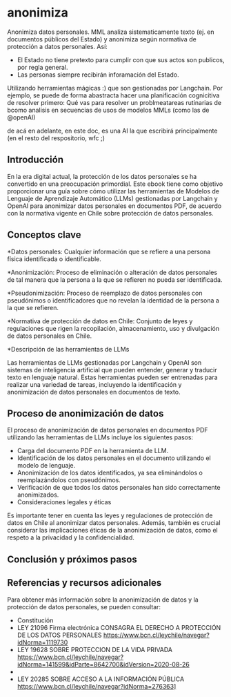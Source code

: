 # anonimiza
Anonimiza datos personales. MML analiza sistematicamente texto (ej. en documentos  públicos del Estado)  y anonimiza según normativa de protección a datos personales. Así:
* El Estado no tiene pretexto para cumplir con que sus actos son publicos, por regla general.
* Las personas siempre recibirán inforamación del Estado.

Utilizando herramientas mágicas :) que son gestionadas por Langchain. Por ejemplo, se puede de forma abastracta hacer una planificación cognicitiva de resolver primero:
Qué vas para resolver un problmeatareas rutinarias de bcomo analisis en secuencias de usos de modelos MMLs (como las de @openAI) 

de acá en adelante, en este doc, es una AI la que escribirá principalmente (en el resto del respositorio, wfc ;)


## Introducción

En la era digital actual, la protección de los datos personales se ha convertido en una preocupación primordial. Este ebook tiene como objetivo proporcionar una guía sobre cómo utilizar las herramientas de Modelos de Lenguaje de Aprendizaje Automático (LLMs) gestionadas por Langchain y OpenAI para anonimizar datos personales en documentos PDF, de acuerdo con la normativa vigente en Chile sobre protección de datos personales.

## Conceptos clave

*Datos personales: Cualquier información que se refiere a una persona física identificada o identificable.

*Anonimización: Proceso de eliminación o alteración de datos personales de tal manera que la persona a la que se refieren no pueda ser identificada.

*Pseudonimización: Proceso de reemplazo de datos personales con pseudónimos o identificadores que no revelan la identidad de la persona a la que se refieren.

*Normativa de protección de datos en Chile: Conjunto de leyes y regulaciones que rigen la recopilación, almacenamiento, uso y divulgación de datos personales en Chile.

*Descripción de las herramientas de LLMs

Las herramientas de LLMs gestionadas por Langchain y OpenAI son sistemas de inteligencia artificial que pueden entender, generar y traducir texto en lenguaje natural. Estas herramientas pueden ser entrenadas para realizar una variedad de tareas, incluyendo la identificación y anonimización de datos personales en documentos de texto.

## Proceso de anonimización de datos

El proceso de anonimización de datos personales en documentos PDF utilizando las herramientas de LLMs incluye los siguientes pasos:

* Carga del documento PDF en la herramienta de LLM.
* Identificación de los datos personales en el documento utilizando el modelo de lenguaje.
* Anonimización de los datos identificados, ya sea eliminándolos o reemplazándolos con pseudónimos.
* Verificación de que todos los datos personales han sido correctamente anonimizados.
* Consideraciones legales y éticas

Es importante tener en cuenta las leyes y regulaciones de protección de datos en Chile al anonimizar datos personales. Además, también es crucial considerar las implicaciones éticas de la anonimización de datos, como el respeto a la privacidad y la confidencialidad.

## Conclusión y próximos pasos

## Referencias y recursos adicionales

Para obtener más información sobre la anonimización de datos y la protección de datos personales, se pueden consultar:
* Constitución 
* LEY 21096 Firma electrónica CONSAGRA EL DERECHO A PROTECCIÓN DE LOS DATOS PERSONALES https://www.bcn.cl/leychile/navegar?idNorma=1119730
* LEY 19628 SOBRE PROTECCION DE LA VIDA PRIVADA https://www.bcn.cl/leychile/navegar?idNorma=141599&idParte=8642700&idVersion=2020-08-26
* 
* LEY 20285 SOBRE ACCESO A LA INFORMACIÓN PÚBLICA https://www.bcn.cl/leychile/navegar?idNorma=276363]

